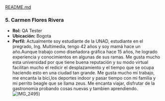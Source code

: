 [README.md](https://github.com/user-attachments/files/17048886/README.md)
### **5. Carmen Flores Rivera**  
- **Rol:** QA Tester
- **Ubicación:** Bogota 
- **Perfil:** Actualmente soy estudiante de la UNAD, estudiante en el pregrado, Ing. Multimedia, tengo 42 años y soy mamá hace un año.Aunque trabajo como diseñadora gráfica hace 15 años, he logrado experiencia y conocimientos en algunas de sus ramas. Me gusta mucho esta universidad por que tiene buena reputación y su modo virtual facilitan mucho el redicir el desplazamiento y el tiempo que se ocupa haciendo esto en una ciudad tan grande. Me gusta mucho mi trabajo, me encanta la bici,los deportes indoor y pasar tiempo con mi familia y mi perrito beagle que se llama zeus. Me encanta viajar, disfrutar de la gastronomia probando cosas nuevas y tambien aprendiendo.
![IMG_2495](https://github.com/user-attachments/assets/89f16058-197b-47cd-b536-7d97c4b264ff))  
